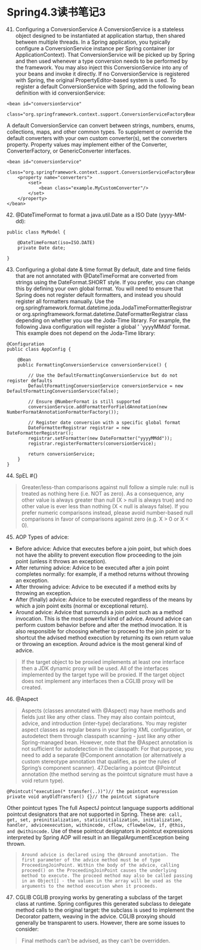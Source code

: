 # Spring4.3读书笔记3
<authorAndTime dateTime='2018-05-16 11:21:36'/>

41. Configuring a ConversionService
A ConversionService is a stateless object designed to be instantiated at application startup, then shared between multiple threads. In a Spring application, you typically configure a ConversionService instance per Spring container (or ApplicationContext). That ConversionService will be picked up by Spring and then used whenever a type conversion needs to be performed by the framework. You may also inject this ConversionService into any of your beans and invoke it directly.
If no ConversionService is registered with Spring, the original PropertyEditor-based system is used.
To register a default ConversionService with Spring, add the following bean definition with id conversionService:
```
<bean id="conversionService"
    class="org.springframework.context.support.ConversionServiceFactoryBean"/>
```
A default ConversionService can convert between strings, numbers, enums, collections, maps, and other common types. To supplement or override the default converters with your own custom converter(s), set the converters property. Property values may implement either of the Converter, ConverterFactory, or GenericConverter interfaces.
```
<bean id="conversionService"
        class="org.springframework.context.support.ConversionServiceFactoryBean">
    <property name="converters">
        <set>
            <bean class="example.MyCustomConverter"/>
        </set>
    </property>
</bean>
```
42. @DateTimeFormat to format a java.util.Date as a ISO Date (yyyy-MM-dd):
```
public class MyModel {

    @DateTimeFormat(iso=ISO.DATE)
    private Date date;

}
```
43. Configuring a global date & time format
By default, date and time fields that are not annotated with @DateTimeFormat are converted from strings using the DateFormat.SHORT style. If you prefer, you can change this by defining your own global format.
You will need to ensure that Spring does not register default formatters, and instead you should register all formatters manually. Use the org.springframework.format.datetime.joda.JodaTimeFormatterRegistrar or org.springframework.format.datetime.DateFormatterRegistrar class depending on whether you use the Joda-Time library.
For example, the following Java configuration will register a global ' `yyyyMMdd’ format. This example does not depend on the Joda-Time library:
```
@Configuration
public class AppConfig {

    @Bean
    public FormattingConversionService conversionService() {

        // Use the DefaultFormattingConversionService but do not register defaults
        DefaultFormattingConversionService conversionService = new DefaultFormattingConversionService(false);

        // Ensure @NumberFormat is still supported
        conversionService.addFormatterForFieldAnnotation(new NumberFormatAnnotationFormatterFactory());

        // Register date conversion with a specific global format
        DateFormatterRegistrar registrar = new DateFormatterRegistrar();
        registrar.setFormatter(new DateFormatter("yyyyMMdd"));
        registrar.registerFormatters(conversionService);

        return conversionService;
    }
}
```
44. SpEL #{}
> Greater/less-than comparisons against null follow a simple rule: null is treated as nothing here (i.e. NOT as zero). As a consequence, any other value is always greater than null (X > null is always true) and no other value is ever less than nothing (X < null is always false).
If you prefer numeric comparisons instead, please avoid number-based null comparisons in favor of comparisons against zero (e.g. X > 0 or X < 0).
45. AOP
Types of advice:
- Before advice: Advice that executes before a join point, but which does not have the ability to prevent execution flow proceeding to the join point (unless it throws an exception).
- After returning advice: Advice to be executed after a join point completes normally: for example, if a method returns without throwing an exception.
- After throwing advice: Advice to be executed if a method exits by throwing an exception.
- After (finally) advice: Advice to be executed regardless of the means by which a join point exits (normal or exceptional return).
- Around advice: Advice that surrounds a join point such as a method invocation. This is the most powerful kind of advice. Around advice can perform custom behavior before and after the method invocation. It is also responsible for choosing whether to proceed to the join point or to shortcut the advised method execution by returning its own return value or throwing an exception.
Around advice is the most general kind of advice.
> If the target object to be proxied implements at least one interface then a JDK dynamic proxy will be used. All of the interfaces implemented by the target type will be proxied. If the target object does not implement any interfaces then a CGLIB proxy will be created.
46. @Aspect
> Aspects (classes annotated with @Aspect) may have methods and fields just like any other class. They may also contain pointcut, advice, and introduction (inter-type) declarations.
You may register aspect classes as regular beans in your Spring XML configuration, or autodetect them through classpath scanning - just like any other Spring-managed bean. However, note that the @Aspect annotation is not sufficient for autodetection in the classpath: For that purpose, you need to add a separate @Component annotation (or alternatively a custom stereotype annotation that qualifies, as per the rules of Spring’s component scanner).
47.Declaring a pointcut
@Pointcut annotation (the method serving as the pointcut signature must have a void return type).
```
@Pointcut("execution(* transfer(..))")// the pointcut expression
private void anyOldTransfer() {}// the pointcut signature
```
Other pointcut types
The full AspectJ pointcut language supports additional pointcut designators that are not supported in Spring.
These are:``` call, get, set, preinitialization, staticinitialization, initialization, handler, adviceexecution, withincode, cflow, cflowbelow, if, @this, and @withincode.``` Use of these pointcut designators in pointcut expressions interpreted by Spring AOP will result in an IllegalArgumentException being thrown.
> ```Around advice is declared using the @Around annotation. The first parameter of the advice method must be of type ProceedingJoinPoint. Within the body of the advice, calling proceed() on the ProceedingJoinPoint causes the underlying method to execute. The proceed method may also be called passing in an Object[] - the values in the array will be used as the arguments to the method execution when it proceeds.```
47. CGLIB
CGLIB proxying works by generating a subclass of the target class at runtime. Spring configures this generated subclass to delegate method calls to the original target: the subclass is used to implement the Decorator pattern, weaving in the advice.
CGLIB proxying should generally be transparent to users. However, there are some issues to consider:
> Final methods can’t be advised, as they can’t be overridden.

